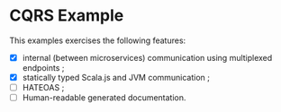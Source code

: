 # CQRS Example

This examples exercises the following features:

 - [x] internal (between microservices) communication using multiplexed
       endpoints ;
 - [x] statically typed Scala.js and JVM communication ;
 - [ ] HATEOAS ;
 - [ ] Human-readable generated documentation.
